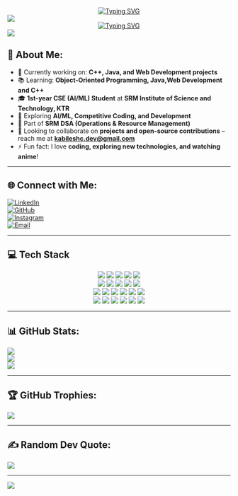 <div align="center">
  <a href="https://git.io/typing-svg">
    <img src="https://readme-typing-svg.demolab.com?font=Roboto+Condensed&size=26&duration=3000&pause=1000&center=true&width=435&lines=%F0%9F%99%8B%E2%80%8D%E2%99%82%EF%B8%8F+Hey%2C+I+am+Kabilesh!" alt="Typing SVG" />
  </a>
</div>

<img src="https://user-images.githubusercontent.com/73097560/115834477-dbab4500-a447-11eb-908a-139a6edaec5c.gif"/>

<!-- Tech carousel -->
<div align="center">
  <a href="https://git.io/typing-svg">
    <img src="https://readme-typing-svg.demolab.com?font=Roboto+Condensed&center=true&size=26&duration=2000&pause=1000&width=435&lines=Aspiring+AI%2FML+Engineer;CSE+Student+%7C+SRM+KTR;Passionate+about+Tech+%26+Innovation;Always+Learning+%26+Building;Open+to+Collaboration" alt="Typing SVG" />
  </a>
</div>

<img src="https://user-images.githubusercontent.com/73097560/115834477-dbab4500-a447-11eb-908a-139a6edaec5c.gif"/>

## 💫 About Me:
- 🔭 Currently working on: **C++, Java, and Web Development projects**  
- 📚 Learning: **Object-Oriented Programming, Java,Web Development and C++**  
- 🎓 **1st-year CSE (AI/ML) Student** at **SRM Institute of Science and Technology, KTR**  
- 🚀 Exploring **AI/ML, Competitive Coding, and Development**  
- 💼 Part of **SRM DSA (Operations & Resource Management)**  
- 🤝 Looking to collaborate on **projects and open-source contributions** – reach me at **[kabileshc.dev@gmail.com](mailto:kabileshc.dev@gmail.com)**  
- ⚡ Fun fact: I love **coding, exploring new technologies, and watching anime**!  

---

## 🌐 Connect with Me:
[![LinkedIn](https://img.shields.io/badge/LinkedIn-%230077B5.svg?logo=linkedin&logoColor=white)](https://www.linkedin.com/in/kabilesh-c20)  
[![GitHub](https://img.shields.io/badge/GitHub-%23121011.svg?logo=github&logoColor=white)](https://github.com/kabilesh-c)  
[![Instagram](https://img.shields.io/badge/Instagram-%23E4405F.svg?logo=instagram&logoColor=white)](https://www.instagram.com/nneptunussz._.89)  
[![Email](https://img.shields.io/badge/Email-D14836?logo=gmail&logoColor=white)](mailto:kabileshc.dev@gmail.com)  

---

## 💻 Tech Stack
<p align="center"> <img src="https://img.shields.io/badge/C++-00599C?style=for-the-badge&logo=cplusplus&logoColor=white"/> <img src="https://img.shields.io/badge/C-00599C?style=for-the-badge&logo=c&logoColor=white"/> <img src="https://img.shields.io/badge/Python-3670A0?style=for-the-badge&logo=python&logoColor=ffdd54"/> <img src="https://img.shields.io/badge/Java-%23ED8B00.svg?style=for-the-badge&logo=openjdk&logoColor=white"/> <img src="https://img.shields.io/badge/PowerShell-5391FE?style=for-the-badge&logo=powershell&logoColor=white"/> <br/> <img src="https://img.shields.io/badge/HTML5-E34F26?style=for-the-badge&logo=html5&logoColor=white"/> <img src="https://img.shields.io/badge/CSS3-1572B6?style=for-the-badge&logo=css3&logoColor=white"/> <img src="https://img.shields.io/badge/JavaScript-F7DF1E?style=for-the-badge&logo=javascript&logoColor=black"/> <img src="https://img.shields.io/badge/TypeScript-007ACC?style=for-the-badge&logo=typescript&logoColor=white"/> <img src="https://img.shields.io/badge/React-20232A?style=for-the-badge&logo=react&logoColor=61DAFB"/> <br/> <img src="https://img.shields.io/badge/Context_API-20232A?style=for-the-badge&logo=react&logoColor=61DAFB"/> <img src="https://img.shields.io/badge/Bootstrap-563D7C?style=for-the-badge&logo=bootstrap&logoColor=white"/> <img src="https://img.shields.io/badge/TailwindCSS-38B2AC?style=for-the-badge&logo=tailwind-css&logoColor=white"/> <img src="https://img.shields.io/badge/MySQL-4479A1?style=for-the-badge&logo=mysql&logoColor=white"/> <img src="https://img.shields.io/badge/Numpy-013243?style=for-the-badge&logo=numpy&logoColor=white"/> <img src="https://img.shields.io/badge/Pandas-150458?style=for-the-badge&logo=pandas&logoColor=white"/> <br/> <img src="https://img.shields.io/badge/Vercel-000000?style=for-the-badge&logo=vercel&logoColor=white"/> <img src="https://img.shields.io/badge/Netlify-00C7B7?style=for-the-badge&logo=netlify&logoColor=white"/> <img src="https://img.shields.io/badge/Figma-F24E1E?style=for-the-badge&logo=figma&logoColor=white"/> <img src="https://img.shields.io/badge/Canva-00C4CC?style=for-the-badge&logo=canva&logoColor=white"/> <img src="https://img.shields.io/badge/Git-F05032?style=for-the-badge&logo=git&logoColor=white"/> <img src="https://img.shields.io/badge/GitHub-181717?style=for-the-badge&logo=github&logoColor=white"/> </p>

---

## 📊 GitHub Stats:
![](https://github-readme-stats.vercel.app/api?username=kabilesh-c&theme=blue-green&hide_border=false&include_all_commits=true&count_private=true&show_icons=true)  
![](https://github-readme-streak-stats.herokuapp.com/?user=kabilesh-c&theme=blue-green&hide_border=false)  
![](https://github-readme-stats.vercel.app/api/top-langs/?username=kabilesh-c&theme=blue-green&hide_border=false&include_all_commits=true&count_private=true&layout=compact&size_weight=0.5&count_weight=0.5)  

---

## 🏆 GitHub Trophies:
![](https://github-profile-trophy.vercel.app/?username=kabilesh-c&theme=algolia&no-frame=false&no-bg=true&margin-w=4&column=6&title=-Reviews,-Issues,-Followers)  

---

## ✍️ Random Dev Quote:
<img src="https://quotes-github-readme.vercel.app/api?type=vertical&theme=tokyonight">  

---

<img src="https://user-images.githubusercontent.com/73097560/115834477-dbab4500-a447-11eb-908a-139a6edaec5c.gif"/>
